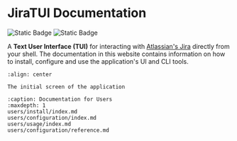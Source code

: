 # JiraTUI Documentation

![Static Badge](https://img.shields.io/badge/python-3.13%20%7C%203.12%20%7C%203.11%7C%203.10-blue)
![Static Badge](https://img.shields.io/badge/license-MIT-orange)

A **Text User Interface (TUI)** for interacting with [Atlassian's Jira](https://www.atlassian.com/software/jira)
directly from your shell. The documentation in this website contains information on how to install, configure and use
the application's UI and CLI tools.

```{figure} /_static/assets/images/jiratui_start.png
:align: center

The initial screen of the application
```

```{toctree}
:caption: Documentation for Users
:maxdepth: 1
users/install/index.md
users/configuration/index.md
users/usage/index.md
users/configuration/reference.md
```
